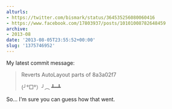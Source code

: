 ```yaml
---
alturls:
- https://twitter.com/bismark/status/364535256080060416
- https://www.facebook.com/17803937/posts/10101008782648459
archive:
- 2013-08
date: '2013-08-05T23:55:52+00:00'
slug: '1375746952'
---
```


My latest commit message:

> Reverts AutoLayout parts of 8a3a02f7
>
> (╯°□°）╯︵ ┻━┻

So... I'm sure you can guess how that went.

